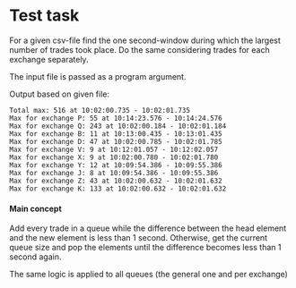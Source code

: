 # Test task

For a given csv-file find the one second-window during which the largest number of trades took place. Do the same considering trades for each exchange separately.

The input file is passed as a program argument.

Output based on given file:

```
Total max: 516 at 10:02:00.735 - 10:02:01.735
Max for exchange P: 55 at 10:14:23.576 - 10:14:24.576
Max for exchange Q: 243 at 10:02:00.184 - 10:02:01.184
Max for exchange B: 11 at 10:13:00.435 - 10:13:01.435
Max for exchange D: 47 at 10:02:00.785 - 10:02:01.785
Max for exchange V: 9 at 10:12:01.057 - 10:12:02.057
Max for exchange X: 9 at 10:02:00.780 - 10:02:01.780
Max for exchange Y: 12 at 10:09:54.386 - 10:09:55.386
Max for exchange J: 8 at 10:09:54.386 - 10:09:55.386
Max for exchange Z: 43 at 10:02:00.632 - 10:02:01.632
Max for exchange K: 133 at 10:02:00.632 - 10:02:01.632
```

#### Main concept

Add every trade in a queue while the difference between the head element and the new element is less than 1 second. Otherwise, get the current queue size and pop the elements until the difference becomes less than 1 second again.

The same logic is applied to all queues (the general one and per exchange)
